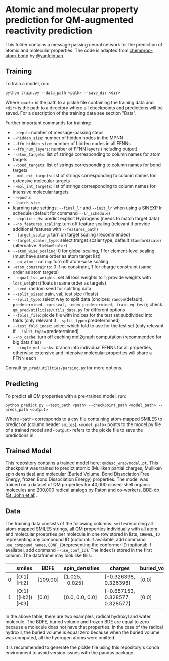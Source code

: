 # Atomic and molecular property prediction for QM-augmented reactivity prediction
This folder contains a message passing neural network for the prediction of atomic and molecular properties. The code is adapted from [chemprop-atom-bond](https://github.com/yanfeiguan/chemprop-atom-bond) by [@yanfeiguan](https://github.com/yanfeiguan). 

## Training
To train a model, run:

```
python train.py --data_path <path> --save_dir <dir>
```

Where ```<path>``` is the path to a pickle file containing the training data and ```<dir>``` is the path to a directory where all checkpoints and predictions will be saved. For a description of the training data see section "Data".

Further important commands for training:
* ```--depth```: number of message-passing steps
* ```--hidden_size```: number of hidden nodes in the MPNN
* ```--ffn_hidden_size```: number of hidden nodes in all FFNNs
* ```--ffn_num_layers```: number of FFNN layers (including output)
* ```--atom_targets```: list of strings corresponding to column names for atom targets
* ```--bond_targets```: list of strings corresponding to column names for bond targets
* ```--mol_ext_targets```: list of strings corresponding to column names for extensive molecular targets
* ```--mol_int_targets```: list of strings corresponding to column names for intensive molecular targets
* ```--epochs```
* ```--batch_size```
* learning rate settings: ```--final_lr``` and ```--init_lr``` when using a SINEXP lr schedule (default for command ```--lr_schedule```)
* ```--explicit_Hs```: predict explicit Hydrogens (needs to match target data)
* ```--no_features_scaling```: turn off feature scaling (relevant if provide additional features with ```--features_path```)
* ```--target_scaling```: turn on target scaling (recommended)
* ```--target_scaler_type```: select trarget scaler type, default ```StandardScaler``` (alternative: ```MinMaxScaler```)
* ```--atom_wise_scaling```: 0 for global scaling, 1 for element-level scaling (must have same order as atom target list)
* ```--no_atom_scaling```: turn off atom-wise scaling
* ```-atom_constraints```: 0 if no constraint, 1 for charge constraint (same order as atom targets)
* ```--equal_lss_weights```: set all loss weights to 1; provide weights with ```--loss_weights```(floats in same order as targets)
* ```--seed```: random seed for splitting data
* ```--split_sizes```: train, val, test size (floats)
* ```--split_type```: select way to split data (choices: ```random```(default), ```predetermined, corssval, index_predetermined, train_eq-test```); check ```qm_pred/utilities/utils_data.py``` for different options
* ```--folds_file```: pickle file with indices for the test set subdivided into folds (only relevant if ```--split_type```=predetermined)
* ```--test_fold_index```: select which fold to use for the test set (only relevant if ```--split_type```=predetermined)
* ```--no_cache```: turn off caching mol2graph computation (recommended for big data files)
* ```--single_mol_tasks```: branch into individual FFNNs for all properties, otherwise extensive and intensive molecular properties will share a FFNN each

Consult ```qm_pred/utilities/parsing.py``` for more options.

## Predicting
To predict all QM properties with a pre-trained model, run:

```
python predict.py --test_path <path> --checkpoint_path <model_path> --preds_path <output>
```

Where ```<path>``` corresponds to a csv file containing atom-mapped SMILES to predict on (column header ```smiles```), ```<model_path>``` points to the model.py file of a trained model and ```<output>``` refers to the pickle file to save the predictions in.

## Trained Model
This repository contains a trained model here: ```qmdesc_wrap/model.pt```. This checkpoint was trained to predict atomic (Mulliken partial charges, Mulliken spin densities) and molecular (Buried Volume, Bond Dissociation Free Energy, frozen Bond Dissociation Energy) properties.
The model was trained on a dataset of QM properties for 40,000 closed-shell organic molecules and 200,000 radical analogs by Paton and co-workers, BDE-db ([St. John et al](https://doi.org/10.1038/s41597-020-00588-x)).

## Data
The training data consists of the following columns: ```smiles```recording all atom-mapped SMILES strings, all QM properties individually with all atom and molecular proeprties per molecule in one row stored in lists, ```CHEMBL_ID``` representing any compound ID (optional: if available, add command ```--use_compound_names```, ```CONF_ID```representing the conformer ID (optional: if availabel, add command ```--use_conf_id```). The index is stored in the first column.
The dataframe may look like this:

|   | smiles              | BDFE     | spin_densities  | charges               | buried_volume | fr_BDE |
|---|---------------------|----------|-----------------|-----------------------|-------|-------|
| 0 | [O:1][H:2]          | [109.00] | [1.025, -0.025] | [-0.326398, 0.326398] | [0.0] | [156.06] |
| 1 | [O:1]\([H:2]\)[H:3] | [0.0]    | [0.0, 0.0, 0.0] | [-0.657153, 0.328577, 0.328577] | [0.0] | [0.0] |

In the above table, there are two examples, radical hydroxyl and water molecule. The BDFE, buried volume and frozen BDE are equal to zero because a molecule
does not have that properties. In the case of the radical hydroxil, the buried volume is equal zero because when the buried volume was computed, all the hydrogen
atoms were omitted.

It is recommended to generate the pickle file using this repository's conda environment to avoid version issues with the pandas package.

